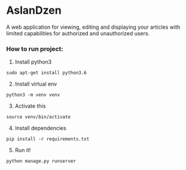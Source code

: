 # AslanDzen
A web application for viewing, editing and displaying your articles with limited capabilities for authorized and unauthorized users.

### How to run project:
1. Install python3
```
sudo apt-get install python3.6
```
2. Install virtual env
```
python3 -m venv venv
```
3. Activate this
```
source venv/bin/activate
```
4. Install dependencies
```
pip install -r requirements.txt
```
5. Run it!
```
python manage.py runserver
```